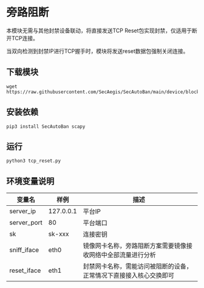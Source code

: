 # 旁路阻断

本模块无需与其他封禁设备联动，将直接发送TCP Reset包实现封禁，仅适用于断开TCP连接。

当双向检测到封禁IP进行TCP握手时，模块将发送reset数据包强制关闭连接。

## 下载模块

```shell
wget https://raw.githubusercontent.com/SecAegis/SecAutoBan/main/device/block/tcp_reset/tcp_reset.py
```
## 安装依赖

```shell
pip3 install SecAutoBan scapy
```

## 运行

```shell
python3 tcp_reset.py
```

## 环境变量说明

| 变量名         | 样例        | 描述                                |
|-------------|-----------|-----------------------------------|
| server_ip   | 127.0.0.1 | 平台IP                              |
| server_port | 80        | 平台端口                              |
| sk          | sk-xxx    | 连接密钥                              |
| sniff_iface | eth0      | 镜像网卡名称，旁路阻断方案需要镜像接收网络中全部流量进行分析    |
| reset_iface | eth1      | 封禁网卡名称，需能访问被阻断的设备，正常情况下直接接入核心交换即可 |